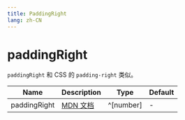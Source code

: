 ```yaml
---
title: PaddingRight
lang: zh-CN
---
```


# paddingRight

`paddingRight` 和 CSS 的 `padding-right` 类似。

| Name               | Description      | Type                         | Default |
|--------------------|------------------|------------------------------| ------- |
| paddingRight         |[MDN 文档](http://developer.mozilla.org/zh-CN/docs/Web/CSS/padding-right) | ^[number]| - |
